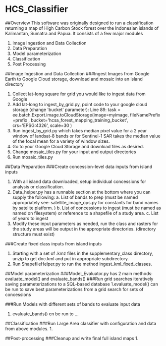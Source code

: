 # HCS_Classifier

##Overview
This software was originally designed to run a classification returning a map of High Carbon Stock forest over the Indonesian islands of Kalimantan, Sumatra and Papua.
It consists of a few major modules
1. Image Ingestion and Data Collection
2. Data Preparation
3. Model parameterization
4. Classification
5. Post Processing

##Image Ingestion and Data Collection
###Ingest Images from Google Earth to Google Cloud storage, download and mosaic into an island directory

1. Collect lat-long square for grid you would like to ingest data from Google
2. Add lat-long to ingest_by_grid.py, point code to your google cloud storage (change 'bucket' parameter):
   Line 89:  task = ee.batch.Export.image.toCloudStorage(image=myimage, fileNamePrefix =prefix , bucket='hcsa_forest_mapping_training_bucket',  crs='EPSG:4326', scale=30 )
3. Run ingest_by_grid.py which takes median pixel value for a 2 year window of landsat-8 bands or for Sentinel-1 SAR takes the median value of the focal mean for a variety of window sizes.
4. Go to your Google Cloud Storage and download files as desired.
4. Change mosaic_tiles.py for your input and output directories
5. Run mosaic_tiles.py

##Data Preparation
###Create concession-level data inputs from island inputs
1. With all island data downloaded, setup individual concessions for analysis or classification.
2. Data_helper.py has a runnable section at the bottom where you can supply the following:
   a. List of bands to prep (must be named appropriately see: satellite_image_ops.py for constants for band names by satelite platform. )
   b. List of concessions to ingest (must be named as named on filesystem) or reference to a shapefile of a study area.
   c. List of years to ingest
3. Modify these input parameters as needed, run the class and rasters for the study areas will be output in the appropriate directories. (directory structure must exist)

###Create fixed class inputs from island inputs
1. Starting with a set of .kmz files in the supplementary_class directory, unzip to get doc.kml and put in appropriate subdirectory.
2. Run ShapefileHelper.py to run the method ingest_kml_fixed_classes.


##Model parameterization
###Model_Evaluator.py has 2 main methods: evaluate_model() and evaluate_bands() 
###Run grid searches iteratively saving parameterizations to a SQL-based database
1.evaluate_model() can be run to save best parameterizations from a grid search for sets of concessions


###Run Models with different sets of bands to evaluate input data
1. evaluate_bands() cn be run to ...


##Classification
###Run Large Area classifier with configuration and data from above modules.
1.


##Post-processing
###Cleanup and write final full island maps
1.



